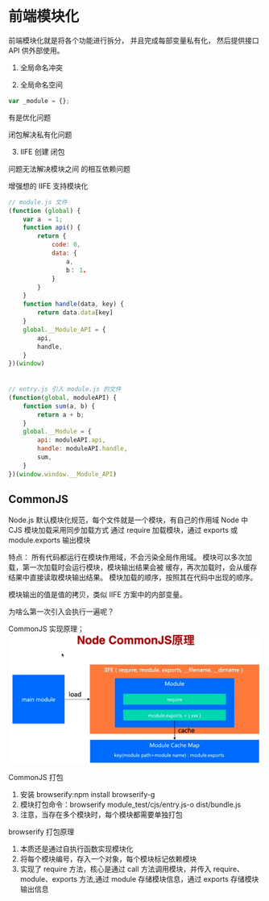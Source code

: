 # 前端模块化

前端模块化就是将各个功能进行拆分， 并且完成每部变量私有化， 然后提供接口 API 供外部使用。

1. 全局命名冲突

2. 全局命名空间

```js
var _module = {};
```

有是优化问题

闭包解决私有化问题

3. IIFE 创建 闭包

问题无法解决模块之间 的相互依赖问题

增强想的 IIFE 支持模块化

```js
// module.js 文件
(function (global) {
    var a  = 1;
    function api() {
        return {
            code: 0,
            data: {
                a,
                b： 1，
            }
        }
    }
    function handle(data, key) {
        return data.data[key]
    }
    global.__Module_API = {
        api,
        handle,
    }
})(window)


// entry.js 引入 module.js 的文件
(function(global, moduleAPI) {
    function sum(a, b) {
        return a + b;
    }
    global.__Module = {
        api: moduleAPI.api,
        handle: moduleAPI.handle,
        sum,
    }
})(window.window.__Module_API)
```

## CommonJS

Node.js 默认模块化规范，每个文件就是一个模块，有自己的作用域
Node 中 CJS 模块加载采用同步加载方式
通过 require 加载模块，通过 exports 或 module.exports 输出模块

特点：
所有代码都运行在模块作用域，不会污染全局作用域。
模块可以多次加载，第一次加载时会运行模块，模块输出结果会被
缓存，再次加载时，会从缓存结果中直接读取模块输出结果。
模块加载的顺序，按照其在代码中出现的顺序。

模块输出的值是值的拷贝，类似 IIFE 方案中的内部变量。

为啥么第一次引入会执行一遍呢？

CommonJS 实现原理；
<img src="./img/commonjs.png" />

CommonJS 打包

1. 安装 browserify:npm install browserify-g
2. 模块打包命令：browserify module_test/cjs/entry.js-o dist/bundle.js
3. 注意，当存在多个模块时，每个模块都需要单独打包

browserify 打包原理

1. 本质还是通过自执行函数实现模块化
2. 将每个模块编号，存入一个对象，每个模块标记依赖模块
3. 实现了 require 方法，核心是通过 call 方法调用模块，并传入 require、module、exports 方法,通过 module 存储模块信息，通过 exports 存储模块输出信息
